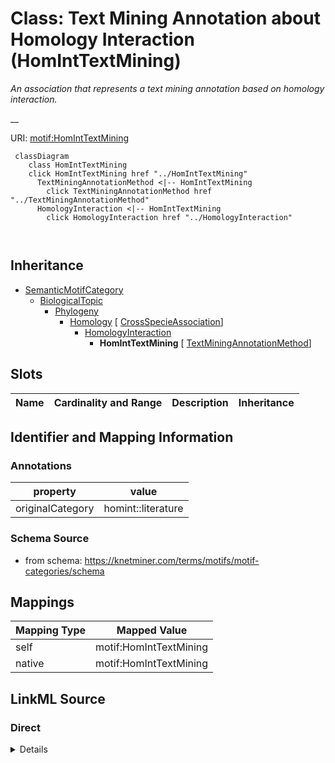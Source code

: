 

# Class: Text Mining Annotation about Homology Interaction (HomIntTextMining) 


_An association that represents a text mining annotation based on homology interaction._

__





URI: [motif:HomIntTextMining](https://knetminer.com/terms/motifs/motif-categories/HomIntTextMining)






```mermaid
 classDiagram
    class HomIntTextMining
    click HomIntTextMining href "../HomIntTextMining"
      TextMiningAnnotationMethod <|-- HomIntTextMining
        click TextMiningAnnotationMethod href "../TextMiningAnnotationMethod"
      HomologyInteraction <|-- HomIntTextMining
        click HomologyInteraction href "../HomologyInteraction"
      
      
```





## Inheritance
* [SemanticMotifCategory](SemanticMotifCategory.md)
    * [BiologicalTopic](BiologicalTopic.md)
        * [Phylogeny](Phylogeny.md)
            * [Homology](Homology.md) [ [CrossSpecieAssociation](CrossSpecieAssociation.md)]
                * [HomologyInteraction](HomologyInteraction.md)
                    * **HomIntTextMining** [ [TextMiningAnnotationMethod](TextMiningAnnotationMethod.md)]



## Slots

| Name | Cardinality and Range | Description | Inheritance |
| ---  | --- | --- | --- |









## Identifier and Mapping Information





### Annotations

| property | value |
| --- | --- |
| originalCategory | homint::literature |




### Schema Source


* from schema: https://knetminer.com/terms/motifs/motif-categories/schema




## Mappings

| Mapping Type | Mapped Value |
| ---  | ---  |
| self | motif:HomIntTextMining |
| native | motif:HomIntTextMining |







## LinkML Source

<!-- TODO: investigate https://stackoverflow.com/questions/37606292/how-to-create-tabbed-code-blocks-in-mkdocs-or-sphinx -->

### Direct

<details>
```yaml
name: HomIntTextMining
annotations:
  originalCategory:
    tag: originalCategory
    value: homint::literature
description: 'An association that represents a text mining annotation based on homology
  interaction.

  '
title: Text Mining Annotation about Homology Interaction
notes:
- 'original category no: 5.3'
from_schema: https://knetminer.com/terms/motifs/motif-categories/schema
is_a: HomologyInteraction
mixins:
- TextMiningAnnotationMethod

```
</details>

### Induced

<details>
```yaml
name: HomIntTextMining
annotations:
  originalCategory:
    tag: originalCategory
    value: homint::literature
description: 'An association that represents a text mining annotation based on homology
  interaction.

  '
title: Text Mining Annotation about Homology Interaction
notes:
- 'original category no: 5.3'
from_schema: https://knetminer.com/terms/motifs/motif-categories/schema
is_a: HomologyInteraction
mixins:
- TextMiningAnnotationMethod

```
</details>